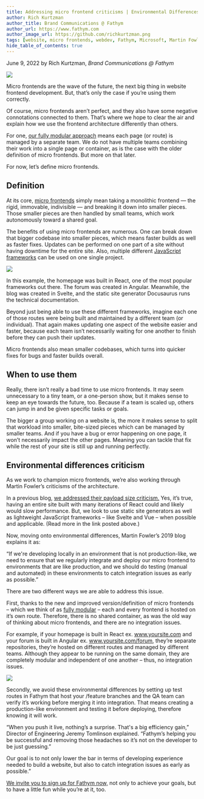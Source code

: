 ```yaml
---
title: Addressing micro frontend criticisms | Environmental Differences
author: Rich Kurtzman
author_title: Brand Communications @ Fathym
author_url: https://www.fathym.com
author_image_url: https://github.com/richkurtzman.png
tags: [website, micro frontends, webdev, Fathym, Microsoft, Martin Fowler]
hide_table_of_contents: true
---
```


June 9, 2022 by Rich Kurtzman, _Brand Communications @ Fathym_

![](https://www.fathym.com/img/devshelpingdevs2.png) 

Micro frontends are the wave of the future, the next big thing in website frontend development. But, that’s only the case if you’re using them correctly.  

Of course, micro frontends aren’t perfect, and they also have some negative connotations connected to them. That’s where we hope to clear the air and explain how we use the frontend architecture differently than others.  

For one, [our fully modular approach](https://www.fathym.com/blog/articles/2022/june/2022-06-06-go-fully-modular-frontend) means each page (or route) is managed by a separate team. We do not have multiple teams combining their work into a single page or container, as is the case with the older definition of micro frontends. But more on that later.  

For now, let’s define micro frontends. 

## Definition  

At its core, [micro frontends](https://www.fathym.com/blog/articles/2022/march/2022-03-14-a-simple-micro-frontends-explainer) simply mean taking a monolithic frontend — the rigid, immovable, indivisible — and breaking it down into smaller pieces. Those smaller pieces are then handled by small teams, which work autonomously toward a shared goal. 

The benefits of using micro frontends are numerous. One can break down that bigger codebase into smaller pieces, which means faster builds as well as faster fixes. Updates can be performed on one part of a site without having downtime for the entire site. Also, multiple different [JavaScript frameworks](https://www.fathym.com/blog/articles/2022/april/2022-04-21-four-javascript-frameworks-you-should-know) can be used on one single project. 

![](https://www.fathym.com/img/newmfe2.png)

In this example, the homepage was built in React, one of the most popular frameworks out there. The forum was created in Angular. Meanwhile, the blog was created in Svelte, and the static site generator Docusaurus runs the technical documentation. 

Beyond just being able to use these different frameworks, imagine each one of those routes were being built and maintained by a different team (or individual). That again makes updating one aspect of the website easier and faster, because each team isn’t necessarily waiting for one another to finish before they can push their updates. 

Micro frontends also mean smaller codebases, which turns into quicker fixes for bugs and faster builds overall. 

## When to use them  

Really, there isn’t really a bad time to use micro frontends. It may seem unnecessary to a tiny team, or a one-person show, but it makes sense to keep an eye towards the future, too. Because if a team is scaled up, others can jump in and be given specific tasks or goals. 

The bigger a group working on a website is, the more it makes sense to split that workload into smaller, bite-sized pieces which can be managed by smaller teams. And if you have a bug or error happening on one page, it won’t necessarily impact the other pages. Meaning you can tackle that fix while the rest of your site is still up and running perfectly.  

## Environmental differences criticism 

As we work to champion micro frontends, we’re also working through Martin Fowler’s criticisms of the architecture.  

In a previous blog, [we addressed their payload size criticism.](https://www.fathym.com/blog/articles/2022/march/2022-03-31-addressing-micro-frontend-criticisms-payload) Yes, it’s true, having an entire site built with many iterations of React could and likely would slow performance. But, we look to use static site generators as well as lightweight JavaScript frameworks – like Svelte and Vue – when possible and applicable. (Read more in the link posted above.) 

Now, moving onto environmental differences, Martin Fowler’s 2019 blog explains it as:  

“If we're developing locally in an environment that is not production-like, we need to ensure that we regularly integrate and deploy our micro frontend to environments that are like production, and we should do testing (manual and automated) in these environments to catch integration issues as early as possible.” 

There are two different ways we are able to address this issue.  

First, thanks to the new and improved version/definition of micro frontends – which we think of as [fully modular](https://www.fathym.com/blog/articles/2022/june/2022-06-06-go-fully-modular-frontend)  – each and every frontend is hosted on it’s own route. Therefore, there is no shared container, as was the old way of thinking about micro frontends, and there are no integration issues.  

For example, if your homepage is built in React ex. www.yoursite.com and your forum is built in Angular ex. www.yoursite.com/forum, they’re separate repositories, they’re hosted on different routes and managed by different teams. Although they appear to be running on the same domain, they are completely modular and independent of one another – thus, no integration issues.  

![](https://www.fathym.com/img/MFERReactGatsbyAngular.png)

Secondly, we avoid these environmental differences by setting up test routes in Fathym that host your /feature branches and the QA team can verify it’s working before merging it into integration. That means creating a production-like environment and testing it before deploying, therefore knowing it will work. 

“When you push it live, nothing’s a surprise. That's a big efficiency gain,” Director of Engineering Jeremy Tomlinson explained. “Fathym’s helping you be successful and removing those headaches so it’s not on the developer to be just guessing.” 

Our goal is to not only lower the bar in terms of developing experience needed to build a website, but also to catch integration issues as early as possible.” 

[We invite you to sign up for Fathym now,](https://www.fathym.com/dashboard) not only to achieve your goals, but to have a little fun while you’re at it, too. 